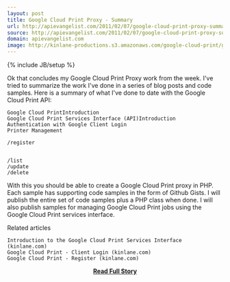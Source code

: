 ```yaml
---
layout: post
title: Google Cloud Print Proxy - Summary
url: http://apievangelist.com/2011/02/07/google-cloud-print-proxy-summary/
source: http://apievangelist.com/2011/02/07/google-cloud-print-proxy-summary/
domain: apievangelist.com
image: http://kinlane-productions.s3.amazonaws.com/google-cloud-print/google-cloud-print-mimeo.png
---
```

{% include JB/setup %}<p>Ok that concludes my Google Cloud Print Proxy work from the week.
I've tried to summarize the work I've done in a series of blog posts and code samples.
Here is a summary of what I've done to date with the Google Cloud Print API:


	Google Cloud PrintIntroduction
	Google Cloud Print Services Interface (API)Introduction
	Authentication with Google Client Login
	Printer Management

	/register


	/list
	/update
	/delete




With this you should be able to create a Google Cloud Print proxy in PHP. Each sample has supporting code samples in the form of Github Gists.
I will publish the entire set of code samples plus a PHP class when done.
I will also publish samples for managing Google Cloud Print jobs using the Google Cloud Print services interface.

Related articles

	Introduction to the Google Cloud Print Services Interface (kinlane.com)
	Google Cloud Print - Client Login (kinlane.com)
	Google Cloud Print - Register (kinlane.com)

</p>
<center><p><a href="http://apievangelist.com/2011/02/07/google-cloud-print-proxy-summary/" style='padding:25px; font-sze:18px; font-weight: bold;'>Read Full Story</a></p></center>
